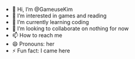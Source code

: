 - 👋 Hi, I’m @GameuseKim
- 👀 I’m interested in games and reading 
- 🌱 I’m currently learning coding 
- 💞️ I’m looking to collaborate on nothing for now 
- 📫 How to reach me 
- 😄 Pronouns: her 
- ⚡ Fun fact: I came here 

<!---
GameuseKim/GameuseKim is a ✨ special ✨ repository because its `README.md` (this file) appears on your GitHub profile.
You can click the Preview link to take a look at your changes.
--->
